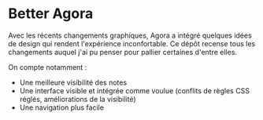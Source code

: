 # Better Agora
Avec les récents changements graphiques, Agora a intégré quelques idées de design qui rendent l'expérience inconfortable. Ce dépôt recense tous les changements auquel j'ai pu penser pour pallier certaines d'entre elles.

On compte notamment :
- Une meilleure visibilité des notes
- Une interface visible et intégrée comme voulue (conflits de règles CSS réglés, améliorations de la visibilité)
- Une navigation plus facile
